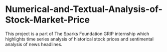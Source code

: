# Numerical-and-Textual-Analysis-of-Stock-Market-Price
This project is a part of The Sparks Foundation GRIP internship which highlights time series analysis of historical stock prices and sentimental analysis of news headlines. 
